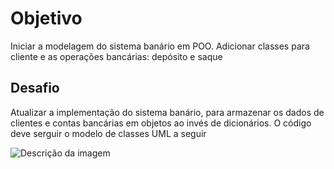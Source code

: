 # Objetivo

Iniciar a modelagem do sistema banário em POO. Adicionar classes para cliente e as operações bancárias: depósito e saque

## Desafio

Atualizar a implementação do sistema banário, para armazenar os dados de clientes e contas bancárias em objetos ao invés
de dicionários. O código deve serguir o modelo de classes UML a seguir

![Descrição da imagem](Desafio_POO.jpeg)

